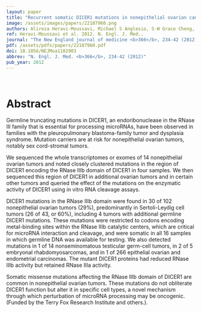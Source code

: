 ```yaml
---
layout: paper
title: "Recurrent somatic DICER1 mutations in nonepithelial ovarian cancers."
image: /assets/images/papers/22187960.png
authors: Alireza Heravi-Moussavi, Michael S Anglesio, S-W Grace Cheng, Janine Senz, Winnie Yang, Leah Prentice, Anthony P Fejes, Christine Chow, Alicia Tone, Steve E Kalloger, Nancy Hamel, Andrew Roth, Gavin Ha, Adrian N C Wan, Sarah Maines-Bandiera, Clara Salamanca, Barbara Pasini, Blaise A Clarke, Anna F Lee, Cheng-Han Lee, Chengquan Zhao, Robert H Young, Samuel A Aparicio, Poul H B Sorensen, Michelle M M Woo, Niki Boyd, Steven J M Jones, Martin Hirst, Marco A Marra, Blake Gilks, Sohrab P Shah, William D Foulkes, Gregg B Morin, David G Huntsman
ref: Heravi-Moussavi et al. 2012. N. Engl. J. Med..
journal: "The New England journal of medicine <b>366</b>, 234-42 (2012)"
pdf: /assets/pdfs/papers/22187960.pdf
doi: 10.1056/NEJMoa1102903
abbrev: "N. Engl. J. Med. <b>366</b>, 234-42 (2012)"
pub_year: 2012
---
```


<br />
<div data-badge-popover="right" data-badge-type="donut" data-pmid="22187960" data-hide-no-mentions="true" class="altmetric-embed"></div>

# Abstract

Germline truncating mutations in DICER1, an endoribonuclease in the RNase III family that is essential for processing microRNAs, have been observed in families with the pleuropulmonary blastoma-family tumor and dysplasia syndrome. Mutation carriers are at risk for nonepithelial ovarian tumors, notably sex cord-stromal tumors.

We sequenced the whole transcriptomes or exomes of 14 nonepithelial ovarian tumors and noted closely clustered mutations in the region of DICER1 encoding the RNase IIIb domain of DICER1 in four samples. We then sequenced this region of DICER1 in additional ovarian tumors and in certain other tumors and queried the effect of the mutations on the enzymatic activity of DICER1 using in vitro RNA cleavage assays.

DICER1 mutations in the RNase IIIb domain were found in 30 of 102 nonepithelial ovarian tumors (29%), predominantly in Sertoli-Leydig cell tumors (26 of 43, or 60%), including 4 tumors with additional germline DICER1 mutations. These mutations were restricted to codons encoding metal-binding sites within the RNase IIIb catalytic centers, which are critical for microRNA interaction and cleavage, and were somatic in all 16 samples in which germline DNA was available for testing. We also detected mutations in 1 of 14 nonseminomatous testicular germ-cell tumors, in 2 of 5 embryonal rhabdomyosarcomas, and in 1 of 266 epithelial ovarian and endometrial carcinomas. The mutant DICER1 proteins had reduced RNase IIIb activity but retained RNase IIIa activity.

Somatic missense mutations affecting the RNase IIIb domain of DICER1 are common in nonepithelial ovarian tumors. These mutations do not obliterate DICER1 function but alter it in specific cell types, a novel mechanism through which perturbation of microRNA processing may be oncogenic. (Funded by the Terry Fox Research Institute and others.).

